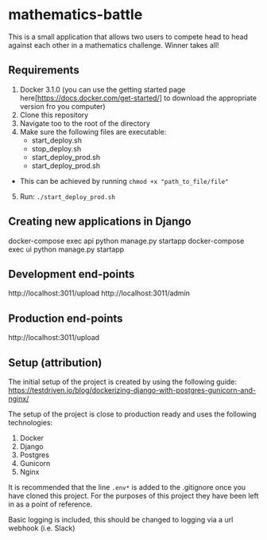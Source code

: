 # mathematics-battle
This is a small application that allows two users to compete head to head 
against each other in a mathematics challenge. Winner takes all!

## Requirements
1) Docker 3.1.0 (you can use the getting started page here[https://docs.docker.com/get-started/] 
to download the appropriate version fro you computer)
2) Clone this repository
3) Navigate too to the root of the directory
4) Make sure the following files are executable:
    - start_deploy.sh
    - stop_deploy.sh
    - start_deploy_prod.sh
    - start_deploy_prod.sh
* This can be achieved by running `chmod +x "path_to_file/file"`
5) Run: `./start_deploy_prod.sh`

## Creating new applications in Django
docker-compose exec api python manage.py startapp <application name>
docker-compose exec ui python manage.py startapp <application name>

## Development end-points
http://localhost:3011/upload
http://localhost:3011/admin

## Production end-points
http://localhost:3011/upload

## Setup (attribution)
The initial setup of the project is created by using the following guide:
https://testdriven.io/blog/dockerizing-django-with-postgres-gunicorn-and-nginx/

The setup of the project is close to production ready and uses 
the following technologies:
1) Docker
2) Django
3) Postgres
4) Gunicorn
5) Nginx

It is recommended that the line `.env*` is added to the .gitignore once you have cloned this project.
For the purposes of this project they have been left in as a point of reference.

Basic logging is included, this should be changed to logging via a url webhook (i.e. Slack)